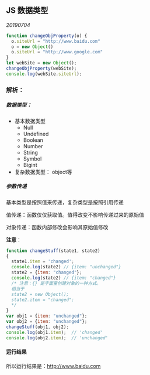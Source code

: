 ## JS 数据类型

*20190704*



```javascript
function changeObjProperty(o) {
  o.siteUrl = "http://www.baidu.com"
  o = new Object()
  o.siteUrl = "http://www.google.com"
} 
let webSite = new Object();
changeObjProperty(webSite);
console.log(webSite.siteUrl);
```







### 解析：

##### 数据类型：

- 基本数据类型
  - Null
  - Undefined
  - Boolean
  - Number
  - String
  - Symbol
  - Bigint
- 复杂数据类型： object等

##### 参数传递

基本类型是按照值来传递，复杂类型是按照引用传递

值传递：函数仅仅获取值。值得改变不影响传递过来的原始值

对象传递：函数内部修改会影响其原始值修改

**注意**：

```javascript
function changeStuff(state1, state2)
{
  state1.item = 'changed';
  console.log(state2) // {item: "unchanged"}
  state2 = {item: "changed"};
  console.log(state2) // {item: "changed"}
  /* 注意：{} 是字面量创建对象的一种方式。
  相当于
  state2 = new Object();
  state2.item = "changed";
  */
}
var obj1 = {item: "unchanged"};
var obj2 = {item: "unchanged"};
changeStuff(obj1, obj2);
console.log(obj1.item);  // 'changed'
console.log(obj2.item);  // 'unchanged'
```

#### 运行结果

所以运行结果是：http://www.baidu.com
